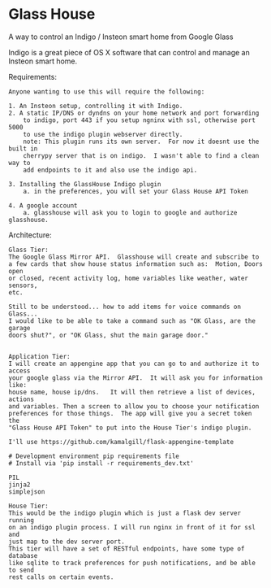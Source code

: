 Glass House
==========

A way to control an Indigo / Insteon smart home from Google Glass

Indigo is a great piece of OS X software that can control and manage an Insteon smart home.

Requirements:

    Anyone wanting to use this will require the following:

    1. An Insteon setup, controlling it with Indigo.
    2. A static IP/DNS or dyndns on your home network and port forwarding
        to indigo, port 443 if you setup ngninx with ssl, otherwise port 5000
        to use the indigo plugin webserver directly.
        note: This plugin runs its own server.  For now it doesnt use the built in
        cherrypy server that is on indigo.  I wasn't able to find a clean way to
        add endpoints to it and also use the indigo api.

    3. Installing the GlassHouse Indigo plugin
        a. in the preferences, you will set your Glass House API Token

    4. A google account
        a. glasshouse will ask you to login to google and authorize glasshouse.



Architecture:

    Glass Tier:
    The Google Glass Mirror API.  Glasshouse will create and subscribe to
    a few cards that show house status information such as:  Motion, Doors open
    or closed, recent activity log, home variables like weather, water sensors,
    etc.

    Still to be understood... how to add items for voice commands on Glass...
    I would like to be able to take a command such as "OK Glass, are the garage
    doors shut?", or "OK Glass, shut the main garage door."


    Application Tier:
    I will create an appengine app that you can go to and authorize it to access
    your google glass via the Mirror API.  It will ask you for information like:
    house name, house ip/dns.   It will then retrieve a list of devices, actions
    and variables. Then a screen to allow you to choose your notification
    preferences for those things.  The app will give you a secret token the
    "Glass House API Token" to put into the House Tier's indigo plugin.

    I'll use https://github.com/kamalgill/flask-appengine-template

    # Development environment pip requirements file
    # Install via 'pip install -r requirements_dev.txt'

    PIL
    jinja2
    simplejson

    House Tier:
    This would be the indigo plugin which is just a flask dev server running
    on an indigo plugin process. I will run nginx in front of it for ssl and
    just map to the dev server port.
    This tier will have a set of RESTful endpoints, have some type of database
    like sqlite to track preferences for push notifications, and be able to send
    rest calls on certain events.


